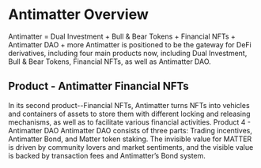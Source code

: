 # Antimatter Overview
Antimatter = Dual Investment + Bull & Bear Tokens + Financial NFTs + Antimatter DAO + more
Antimatter is positioned to be the gateway for DeFi derivatives, including four main products now, including Dual Investment, Bull & Bear Tokens, Financial NFTs, as well as Antimatter DAO. 
## Product - Antimatter Financial NFTs
In its second product--Financial NFTs, Antimatter turns NFTs into vehicles and containers of assets to store them with different locking and releasing mechanisms, as well as to facilitate various financial activities.
Product 4 - Antimatter DAO
Antimatter DAO consists of three parts: Trading incentives, Antimatter Bond, and Matter token staking. The invisible value for MATTER is driven by community lovers and market sentiments, and the visible value is backed by transaction fees and Antimatter’s Bond system.

